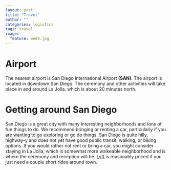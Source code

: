 ```yaml
---
layout: post
title: "Travel"
author: ""
categories: logistics
tags: travel
image:
  feature: wed9.jpg
---
```


# Airport

The nearest airport is San Diego International Airport **(SAN)**. The airport is located in downtown San Diego. The ceremony and other activities will take place in and around La Jolla, which is about 20 minutes north.

# Getting around San Diego

San Diego is a great city with many interesting neighborhoods and tons of fun things to do. We recommend bringing or renting a car, particularly if you are wanting to go exploring or go do things. San Diego is quite hilly, highway-y and does not yet have good public transit, walking, or biking options. If you would rather not rent or bring a car, you might consider staying in La Jolla, which is somewhat more walkeable neighborhood and is where the ceremony and reception will be. [Lyft](https://www.lyft.com/invite/ISABELA13526) is reasonably priced if you just need a couple short rides around town.
